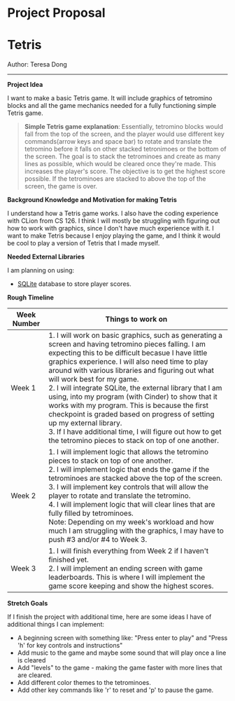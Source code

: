 # Project Proposal
# Tetris

Author: Teresa Dong

---

**Project Idea**

I want to make a basic Tetris game. It will include graphics of tetromino blocks and all the game mechanics needed for a
 fully functioning simple Tetris game.
> **Simple Tetris game explanation**: Essentially, tetromino blocks would fall from the top of the screen, and the 
>player would use different key commands(arrow keys and space bar) to rotate and translate the tetromino before it falls on other stacked 
>tetronimoes or the bottom of the screen. The goal is to stack the tetrominoes and create as many lines as possible, 
>which would be cleared once they're made. This increases the player's score. The objective is to get the highest score
>possible. If the tetrominoes are stacked to above the top of the screen, the game is over.

**Background Knowledge and Motivation for making Tetris**

I understand how a Tetris game works. I also have the coding experience with CLion from CS 126. I think I will mostly be struggling with figuring out how to work with graphics, since I don't have much experience with it.
I want to make Tetris because I enjoy playing the game, and I think it would be cool to play a version of Tetris that I made myself.

**Needed External Libraries**

I am planning on using:
 * [SQLite](https://www.sqlite.org/index.html) database to store player scores.
  
**Rough Timeline**

Week Number | Things to work on
------------ | -------------
Week 1 | 1. I will work on basic graphics, such as generating a screen and having tetromino pieces falling. I am expecting this to be difficult becasue I have little graphics experience. I will also need time to play around with various libraries and figuring out what will work best for my game. <br> 2. I will integrate SQLite, the external library that I am using, into my program (with Cinder) to show that it works with my program. This is because the first checkpoint is graded based on progress of setting up my external library. <br> 3. If I have additional time, I will figure out how to get the tetromino pieces to stack on top of one another.
Week 2| 1. I will implement logic that allows the tetromino pieces to stack on top of one another. <br> 2. I will implement logic that ends the game if the tetrominoes are stacked above the top of the screen. <br> 3. I will implement key controls that will allow the player to rotate and translate the tetromino. <br> 4. I will implement logic that will clear lines that are fully filled by tetrominoes. <br> Note: Depending on my week's workload and how much I am struggling with the graphics, I may have to push #3 and/or #4 to Week 3.
Week 3| 1. I will finish everything from Week 2 if I haven't finished yet. <br> 2. I will implement an ending screen with game leaderboards. This is where I will implement the game score keeping and show the highest scores.

**Stretch Goals**

If I finish the project with additional time, here are some ideas I have of additional things I can implement:
  * A beginning screen with something like: "Press enter to play" and "Press 'h' for key controls and instructions"
  * Add music to the game and maybe some sound that will play once a line is cleared
  * Add "levels" to the game - making the game faster with more lines that are cleared.
  * Add different color themes to the tetrominoes.
  * Add other key commands like 'r' to reset and 'p' to pause the game.
